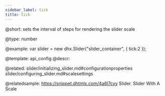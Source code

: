 ```yaml
---
sidebar_label: tick
title: tick
---          
```


@short: 
sets the interval of steps for rendering the slider scale




@type: number

@example: 
var slider = new dhx.Slider("slider_container", { 
    tick:2
});


@template:	api_config
@descr: 


@related: slider/initializing_slider.md#configurationproperties
slider/configuring_slider.md#scalesettings

@relatedsample: https://snippet.dhtmlx.com/4a6l7cyy	Slider. Slider With A Scale